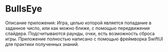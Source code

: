 # BullsEye
Описание приложения: Игра, целью которой является попадание в заданное число, или как можно ближе, 
с помощью передвижения слайдера. 
Подсчитываются раунды, очки, есть возможность сброса игры.
Приложение полностью написано с помощью фреймворка SwiftUI для практики полученных знаний.
